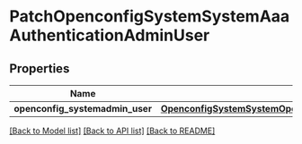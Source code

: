 # PatchOpenconfigSystemSystemAaaAuthenticationAdminUser

## Properties
Name | Type | Description | Notes
------------ | ------------- | ------------- | -------------
**openconfig_systemadmin_user** | [**OpenconfigSystemSystemOpenconfigsystemsystemAaaAuthenticationAdminuser**](OpenconfigSystemSystemOpenconfigsystemsystemAaaAuthenticationAdminuser.md) |  | [optional] 

[[Back to Model list]](../README.md#documentation-for-models) [[Back to API list]](../README.md#documentation-for-api-endpoints) [[Back to README]](../README.md)


